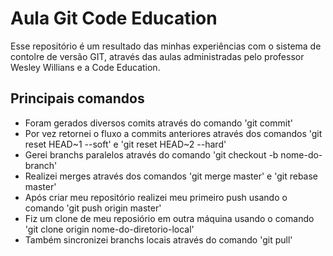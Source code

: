 # Aula Git Code Education
Esse repositório é um resultado das minhas experiências com o sistema de contolre de versão GIT, através das aulas administradas pelo professor Wesley Willians e a Code Education.

## Principais comandos
- Foram gerados diversos comits através do comando 'git commit'
- Por vez retornei o fluxo a commits anteriores através dos comandos 'git reset HEAD~1 --soft' e 'git reset HEAD~2 --hard'
- Gerei branchs paralelos através do comando 'git checkout -b nome-do-branch'
- Realizei merges através dos comandos 'git merge master' e 'git rebase master'
- Após criar meu repositório realizei meu primeiro push usando o comando 'git push origin master'
- Fiz um clone de meu reposiório em outra máquina usando o comando 'git clone origin nome-do-diretorio-local'
- Também sincronizei branchs locais através do comando 'git pull'
